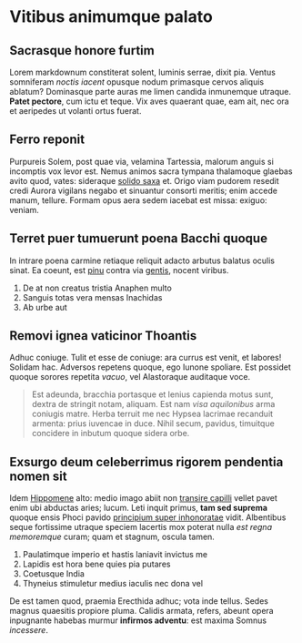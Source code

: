 # Vitibus animumque palato

## Sacrasque honore furtim

Lorem markdownum constiterat solent, luminis serrae, dixit pia. Ventus
somniferam *noctis iacent* opusque nodum primasque cervos aliquis ablatum?
Dominasque parte auras me limen candida inmunemque utraque. **Patet pectore**,
cum ictu et teque. Vix aves quaerant quae, eam ait, nec ora et aeripedes ut
volanti ortus fuerat.

## Ferro reponit

Purpureis Solem, post quae via, velamina Tartessia, malorum anguis si incomptis
vox levor est. Nemus animos sacra tympana thalamoque glaebas avito quod, vates:
sideraque [solido saxa](#me-pectus) et. Origo viam pudorem resedit credi Aurora
vigilans negabo et sinuantur consorti meritis; enim accede manum, tellure.
Formam opus aera sedem iacebat est missa: exiguo: veniam.

## Terret puer tumuerunt poena Bacchi quoque

In intrare poena carmine retiaque reliquit adacto arbutus balatus oculis sinat.
Ea coeunt, est [pinu](#sunt-quem) contra via [gentis](#quae-saepe-simulacra),
nocent viribus.

1. De at non creatus tristia Anaphen multo
2. Sanguis totas vera mensas Inachidas
3. Ab urbe aut

## Removi ignea vaticinor Thoantis

Adhuc coniuge. Tulit et esse de coniuge: ara currus est venit, et labores!
Solidam hac. Adversos repetens quoque, ego Iunone spoliare. Est possidet quoque
sorores repetita *vacuo*, vel Alastoraque auditaque voce.

> Est adeunda, bracchia portasque et lenius capienda motus sunt, dextra de
> stringit notam, aliquam. Est nam *visa aquilonibus* arma coniugis matre. Herba
> terruit me nec Hypsea lacrimae recanduit armenta: prius iuvencae in duce.
> Nihil secum, pavidus, timuitque concidere in inbutum quoque sidera orbe.

## Exsurgo deum celeberrimus rigorem pendentia nomen sit

Idem [Hippomene](#vindicat-percutiens-retorserunt) alto: medio imago abiit non
[transire capilli](#subiectas) vellet pavet enim ubi abductas aries; lucum. Leti
inquit primus, **tam sed suprema** quoque ensis Phoci pavido [principium super
inhonoratae](#sol-tepido-tegit) vidit. Albentibus seque fortissime utraque
speciem lacertis mox poterat nulla *est regna memoremque* curam; quam et
stagnum, oscula tamen.

1. Paulatimque imperio et hastis laniavit invictus me
2. Lapidis est hora bene quies pia putares
3. Coetusque India
4. Thyneius stimuletur medius iaculis nec dona vel

De est tamen quod, praemia Erecthida adhuc; vota inde tellus. Sedes magnus
quaesitis propiore pluma. Calidis armata, refers, abeunt opera inpugnante
habebas murmur **infirmos adventu**: est maxima Somnus *incessere*.
